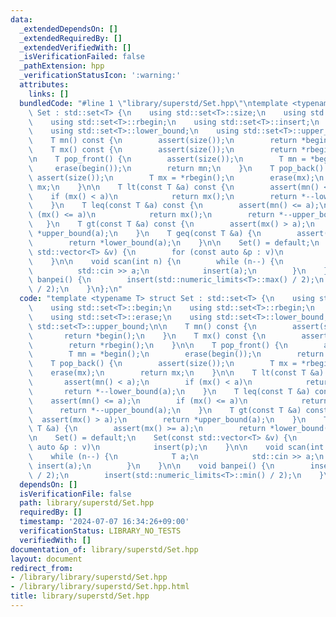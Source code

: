 ```yaml
---
data:
  _extendedDependsOn: []
  _extendedRequiredBy: []
  _extendedVerifiedWith: []
  _isVerificationFailed: false
  _pathExtension: hpp
  _verificationStatusIcon: ':warning:'
  attributes:
    links: []
  bundledCode: "#line 1 \"library/superstd/Set.hpp\"\ntemplate <typename T> struct\
    \ Set : std::set<T> {\n    using std::set<T>::size;\n    using std::set<T>::begin;\n\
    \    using std::set<T>::rbegin;\n    using std::set<T>::insert;\n    using std::set<T>::erase;\n\
    \    using std::set<T>::lower_bound;\n    using std::set<T>::upper_bound;\n\n\
    \    T mn() const {\n        assert(size());\n        return *begin();\n    }\n\
    \    T mx() const {\n        assert(size());\n        return *rbegin();\n    }\n\
    \n    T pop_front() {\n        assert(size());\n        T mn = *begin();\n   \
    \     erase(begin());\n        return mn;\n    }\n    T pop_back() {\n       \
    \ assert(size());\n        T mx = *rbegin();\n        erase(mx);\n        return\
    \ mx;\n    }\n\n    T lt(const T &a) const {\n        assert(mn() < a);\n    \
    \    if (mx() < a)\n            return mx();\n        return *--lower_bound(a);\n\
    \    }\n    T leq(const T &a) const {\n        assert(mn() <= a);\n        if\
    \ (mx() <= a)\n            return mx();\n        return *--upper_bound(a);\n \
    \   }\n    T gt(const T &a) const {\n        assert(mx() > a);\n        return\
    \ *upper_bound(a);\n    }\n    T geq(const T &a) {\n        assert(mx() >= a);\n\
    \        return *lower_bound(a);\n    }\n\n    Set() = default;\n    Set(const\
    \ std::vector<T> &v) {\n        for (const auto &p : v)\n            insert(p);\n\
    \    }\n\n    void scan(int n) {\n        while (n--) {\n            T a;\n  \
    \          std::cin >> a;\n            insert(a);\n        }\n    }\n\n    void\
    \ banpei() {\n        insert(std::numeric_limits<T>::max() / 2);\n        insert(std::numeric_limits<T>::min()\
    \ / 2);\n    }\n};\n"
  code: "template <typename T> struct Set : std::set<T> {\n    using std::set<T>::size;\n\
    \    using std::set<T>::begin;\n    using std::set<T>::rbegin;\n    using std::set<T>::insert;\n\
    \    using std::set<T>::erase;\n    using std::set<T>::lower_bound;\n    using\
    \ std::set<T>::upper_bound;\n\n    T mn() const {\n        assert(size());\n \
    \       return *begin();\n    }\n    T mx() const {\n        assert(size());\n\
    \        return *rbegin();\n    }\n\n    T pop_front() {\n        assert(size());\n\
    \        T mn = *begin();\n        erase(begin());\n        return mn;\n    }\n\
    \    T pop_back() {\n        assert(size());\n        T mx = *rbegin();\n    \
    \    erase(mx);\n        return mx;\n    }\n\n    T lt(const T &a) const {\n \
    \       assert(mn() < a);\n        if (mx() < a)\n            return mx();\n \
    \       return *--lower_bound(a);\n    }\n    T leq(const T &a) const {\n    \
    \    assert(mn() <= a);\n        if (mx() <= a)\n            return mx();\n  \
    \      return *--upper_bound(a);\n    }\n    T gt(const T &a) const {\n      \
    \  assert(mx() > a);\n        return *upper_bound(a);\n    }\n    T geq(const\
    \ T &a) {\n        assert(mx() >= a);\n        return *lower_bound(a);\n    }\n\
    \n    Set() = default;\n    Set(const std::vector<T> &v) {\n        for (const\
    \ auto &p : v)\n            insert(p);\n    }\n\n    void scan(int n) {\n    \
    \    while (n--) {\n            T a;\n            std::cin >> a;\n           \
    \ insert(a);\n        }\n    }\n\n    void banpei() {\n        insert(std::numeric_limits<T>::max()\
    \ / 2);\n        insert(std::numeric_limits<T>::min() / 2);\n    }\n};"
  dependsOn: []
  isVerificationFile: false
  path: library/superstd/Set.hpp
  requiredBy: []
  timestamp: '2024-07-07 16:34:26+09:00'
  verificationStatus: LIBRARY_NO_TESTS
  verifiedWith: []
documentation_of: library/superstd/Set.hpp
layout: document
redirect_from:
- /library/library/superstd/Set.hpp
- /library/library/superstd/Set.hpp.html
title: library/superstd/Set.hpp
---
```

